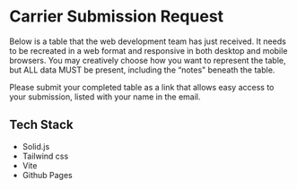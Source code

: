 # Carrier Submission Request

Below is a table that the web development team has just received.  It needs to be recreated in a web format and responsive in both desktop and mobile browsers.  You may creatively choose how you want to represent the table, but ALL data MUST be present, including the “notes" beneath the table.

Please submit your completed table as a link that allows easy access to your submission, listed with your name in the email.

## Tech Stack

- Solid.js
- Tailwind css
- Vite
- Github Pages
